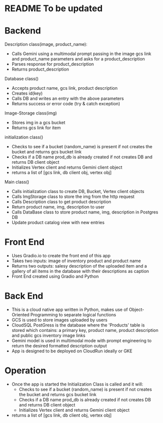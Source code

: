 # README To be updated

# Backend
Description class(image, product_name):
- Calls Gemini using a multimodal prompt passing in the image gcs link and product_name parameters and asks for a product_description
- Parses response for product_description
- Returns product_description

Database class()
- Accepts product name, gcs link, product description
- Creates id(key)
- Calls DB and writes an entry with the above parameters
- Returns success or error code (try & catch exception)

Image-Storage class(img)
- Stores img in a gcs bucket
- Returns gcs link for item

initialization class()
- Checks to see if a bucket (random_name) is present if not creates the bucket and returns gcs bucket link
- Checks if a DB name prod_db is already created if not creates DB and returns DB client object
- Initializes Vertex client and returns Gemini client object
- returns a list of [gcs link, db client obj, vertex obj]

Main class()
- Calls initialization class to create DB, Bucket, Vertex client objects
- Calls ImgStorage class to store the img from the http request
- Calls Description class to get product description
- Return product name, img, description to user
- Calls DataBase class to store product name, img, description in Postgres DB
- Update product catalog view with new entries

# Front End
- Uses Gradio.io to create the front end of this app
- Takes two inputs: image of inventory product and product name
- Returns two outputs: salesy description of the uploaded item and 
a gallery of all items in the database with their descriptions as caption
- Front End created using Gradio and Python

# Back End
- This is a cloud native app written in Python, makes use of Object-Oriented Programming to separate logical functions
- GCS is used to store images uploaded by users
- CloudSQL PostGress is the database where the 'Products' table is stored which contains: a primary key, product name, product description and public gcs inventory image links
- Gemini model is used in multimodal mode with prompt engineering to return the desired formatted description output
- App is designed to be deployed on CloudRun ideally or GKE

# Operation
- Once the app is started the Initialization Class is called and it will:
  - Checks to see if a bucket (random_name) is present if not creates the bucket and returns gcs bucket link
  - Checks if a DB name prod_db is already created if not creates DB and returns DB client object
  - Initializes Vertex client and returns Gemini client object
- returns a list of [gcs link, db client obj, vertex obj]